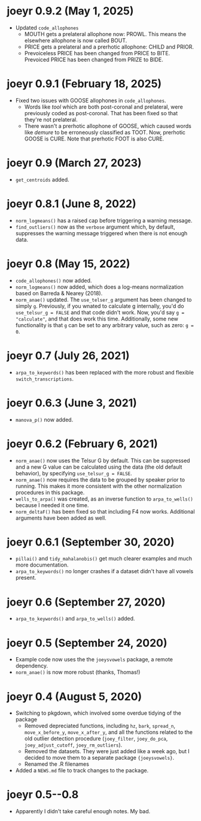 # joeyr 0.9.2 (May 1, 2025)

* Updated `code_allophones`
  - MOUTH gets a prelateral allophone now: PROWL. This means the elsewhere allophone is now called BOUT.
  - PRICE gets a prelateral and a prerhotic allophone: CHILD and PRIOR. 
  - Prevoiceless PRICE has been changed from PRICE to BITE. Prevoiced PRICE has been changed from PRIZE to BIDE.

# joeyr 0.9.1 (February 18, 2025)
 
* Fixed two issues with GOOSE allophones in `code_allophones`. 
  - Words like *tool* which are both post-coronal and prelateral, were previously coded as post-coronal. That has been fixed so that they're not prelateral.
  - There wasn't a prerhotic allophone of GOOSE, which caused words like *demure* to be erroneously classified as TOOT. Now, prerhotic GOOSE is CURE. Note that prerhotic FOOT is also CURE.

# joeyr 0.9 (March 27, 2023)

* `get_centroids` added.

# joeyr 0.8.1 (June 8, 2022)

* `norm_logmeans()` has a raised cap before triggering a warning message. 
* `find_outliers()` now as the `verbose` argument which, by default, suppresses the warning message triggered when there is not enough data.

# joeyr 0.8 (May 15, 2022)

* `code_allophones()` now added.
* `norm_logmeans()` now added, which does a log-means normalization based on Barreda & Nearey (2018).
* `norm_anae()` updated. The `use_telser_g` argument has been changed to simply `g`. Previously, if you wnated to calculate g internally, you'd do `use_telsur_g = FALSE` and that code didn't work. Now, you'd say `g = "calculate"`, and that does work this time. Additionally, some new functionality is that `g` can be set to any arbitrary value, such as zero: `g = 0`. 

# joeyr 0.7 (July 26, 2021)

* `arpa_to_keywords()` has been replaced with the more robust and flexible `switch_transcriptions`. 

# joeyr 0.6.3 (June 3, 2021)

* `manova_p()` now added.

# joeyr 0.6.2 (February 6, 2021)

* `norm_anae()` now uses the Telsur G by default. This can be suppressed and a new G value can be calculated using the data (the old default behavior), by specifying `use_telsur_g = FALSE`.
* `norm_anae()` now requires the data to be grouped by speaker prior to running. This makes it more consistent with the other normalization procedures in this package.
* `wells_to_arpa()` was created, as an inverse function to `arpa_to_wells()` because I needed it one time.
* `norm_deltaF()` has been fixed so that including F4 now works. Additional arguments have been added as well.  

# joeyr 0.6.1 (September 30, 2020)

* `pillai()` and `tidy_mahalanobis()` get much clearer examples and much more documentation.
* `arpa_to_keywords()` no longer crashes if a dataset didn't have all vowels present.

# joeyr 0.6 (September 27, 2020)

* `arpa_to_keywords()` and `arpa_to_wells()` added.

# joeyr 0.5 (September 24, 2020)

* Example code now uses the the `joeysvowels` package, a remote dependency.
* `norm_anae()` is now more robust (thanks, Thomas!)

# joeyr 0.4 (August 5, 2020)

* Switching to pkgdown, which involved some overdue tidying of the package
  - Removed depreciated functions, including `hz`, `bark`, `spread_n`, `move_x_before_y`, `move_x_after_y`, and all the functions related to the old outlier detection procedure (`joey_filter`, `joey_do_pca`, `joey_adjust_cutoff`, `joey_rm_outliers`). 
  - Removed the datasets. They were just added like a week ago, but I decided to move them to a separate package `{joeysvowels}`. 
  - Renamed the .R filenames
* Added a `NEWS.md` file to track changes to the package. 

# joeyr 0.5--0.8

* Apparently I didn't take careful enough notes. My bad.
